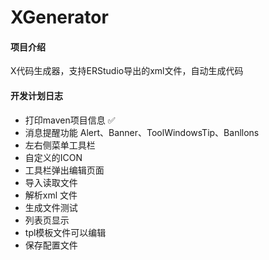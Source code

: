 # XGenerator

#### 项目介绍

X代码生成器，支持ERStudio导出的xml文件，自动生成代码

#### 开发计划日志

- 打印maven项目信息 ✅
- 消息提醒功能 Alert、Banner、ToolWindowsTip、Banllons
- 左右侧菜单工具栏
- 自定义的ICON
- 工具栏弹出编辑页面
- 导入读取文件
- 解析xml 文件
- 生成文件测试
- 列表页显示
- tpl模板文件可以编辑
- 保存配置文件

